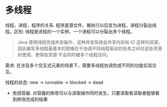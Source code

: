 # 多线程

线程，进程，程序的关系. 程序是源文件，被执行以后变为进程，进程分裂出线程。区别: 线程是进程的一个实例，一个进程可以分裂出多个线程。

> Java 使用线程完成并发操作，这种并发系统会共享内存和 IO 这样的资源，因此编写多线程最基本的困难在于协调不同线程驱动的任务之间对这些资源的使用，使得些资源
  不会同时被多个线程访问。

需求: 在涉及多个交互式元素的场景下，需要多线程协调完成不同的功能实现交互。
  
线程的状态: new -> runnable -> blocked -> dead 
 

* 免锁容器. 对容器的修改可以与读取操作同时发生，只要读取者读取者能够看到修改完成的结果

